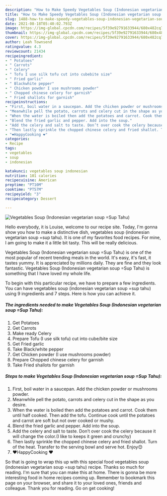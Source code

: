 ```yaml
---
description: "How to Make Speedy Vegetables Soup (Indonesian vegetarian soup =Sup Tahu)"
title: "How to Make Speedy Vegetables Soup (Indonesian vegetarian soup =Sup Tahu)"
slug: 1488-how-to-make-speedy-vegetables-soup-indonesian-vegetarian-soup-sup-tahu
date: 2021-08-18T05:40:02.793Z
image: https://img-global.cpcdn.com/recipes/5f39e92791633944/680x482cq70/vegetables-soup-indonesian-vegetarian-soup-sup-tahu-recipe-main-photo.jpg
thumbnail: https://img-global.cpcdn.com/recipes/5f39e92791633944/680x482cq70/vegetables-soup-indonesian-vegetarian-soup-sup-tahu-recipe-main-photo.jpg
cover: https://img-global.cpcdn.com/recipes/5f39e92791633944/680x482cq70/vegetables-soup-indonesian-vegetarian-soup-sup-tahu-recipe-main-photo.jpg
author: Leah Townsend
ratingvalue: 4.3
reviewcount: 21434
recipeingredient:
- " Potatoes"
- " Carrots"
- " Celery"
- " Tofu I use silk tofu cut into cubebite size"
- " Fried garlic"
- " Blackwhite pepper"
- " Chicken powder I use mushrooms powder"
- " Chopped chinese celery for garnish"
- " Fried shallots for garnish"
recipeinstructions:
- "First, boil water in a saucepan. Add the chicken powder or mushrooms powder."
- "Meanwhile pell the potato, carrots and celery cut in the shape as you desire."
- "When the water is boiled then add the potatoes and carrot. Cook them until half cooked. Then add the tofu. Continue cook until the potatoes and carrot are soft but not over cooked or mushy."
- "Blend the fried garlic and pepper. Add into the soup."
- "Add the celery and salt to taste. Don’t over cook the celery because it will change the color.(I like to keeps it green and crunchy)"
- "Then lastly sprinkle the chopped chinese celery and fried shallot. Turn of the heat. Transfer to the serving bowl and serve hot. Enjoy😊"
- "❤️HappyCooking ❤️"
categories:
- Recipe
tags:
- vegetables
- soup
- indonesian

katakunci: vegetables soup indonesian 
nutrition: 101 calories
recipecuisine: American
preptime: "PT10M"
cooktime: "PT57M"
recipeyield: "3"
recipecategory: Dessert

---
```



![Vegetables Soup (Indonesian vegetarian soup =Sup Tahu)](https://img-global.cpcdn.com/recipes/5f39e92791633944/680x482cq70/vegetables-soup-indonesian-vegetarian-soup-sup-tahu-recipe-main-photo.jpg)

Hello everybody, it is Louise, welcome to our recipe site. Today, I'm gonna show you how to make a distinctive dish, vegetables soup (indonesian vegetarian soup =sup tahu). It is one of my favorites food recipes. For mine, I am going to make it a little bit tasty. This will be really delicious.

Vegetables Soup (Indonesian vegetarian soup =Sup Tahu) is one of the most popular of recent trending meals in the world. It's easy, it's fast, it tastes yummy. It is appreciated by millions daily. They are fine and they look fantastic. Vegetables Soup (Indonesian vegetarian soup =Sup Tahu) is something that I have loved my whole life.




To begin with this particular recipe, we have to prepare a few ingredients. You can have vegetables soup (indonesian vegetarian soup =sup tahu) using 9 ingredients and 7 steps. Here is how you can achieve it.

<!--inarticleads1-->

##### The ingredients needed to make Vegetables Soup (Indonesian vegetarian soup =Sup Tahu):

1. Get  Potatoes
1. Get  Carrots
1. Make ready  Celery
1. Prepare  Tofu (I use silk tofu) cut into cube/bite size
1. Get  Fried garlic
1. Take  Black/white pepper
1. Get  Chicken powder (I use mushrooms powder)
1. Prepare  Chopped chinese celery for garnish
1. Take  Fried shallots for garnish




<!--inarticleads2-->

##### Steps to make Vegetables Soup (Indonesian vegetarian soup =Sup Tahu):

1. First, boil water in a saucepan. Add the chicken powder or mushrooms powder.
1. Meanwhile pell the potato, carrots and celery cut in the shape as you desire.
1. When the water is boiled then add the potatoes and carrot. Cook them until half cooked. Then add the tofu. Continue cook until the potatoes and carrot are soft but not over cooked or mushy.
1. Blend the fried garlic and pepper. Add into the soup.
1. Add the celery and salt to taste. Don’t over cook the celery because it will change the color.(I like to keeps it green and crunchy)
1. Then lastly sprinkle the chopped chinese celery and fried shallot. Turn of the heat. Transfer to the serving bowl and serve hot. Enjoy😊
1. ❤️HappyCooking ❤️




So that is going to wrap this up with this special food vegetables soup (indonesian vegetarian soup =sup tahu) recipe. Thanks so much for reading. I'm sure that you can make this at home. There is gonna be more interesting food in home recipes coming up. Remember to bookmark this page on your browser, and share it to your loved ones, friends and colleague. Thank you for reading. Go on get cooking!
